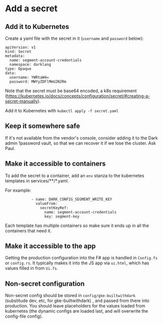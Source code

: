 # Add a secret

## Add it to Kubernetes

Create a yaml file with the secret in it (`username` and `password` below):

```
apiVersion: v1
kind: Secret
metadata:
  name: segment-account-credentials
  namespace: darklang
type: Opaque
data:
  username: YWRtaW4=
  password: MWYyZDFlMmU2N2Rm
```

Note that the secret must be base64 encoded, a k8s requirement
(https://kubernetes.io/docs/concepts/configuration/secret/#creating-a-secret-manually).

Add it to Kubernetes with `kubectl apply -f secret.yaml`

## Keep it somewhere safe

If it's not available from the vendor's console, consider adding it to the Dark
admin 1password vault, so that we can recover it if we lose the cluster. Ask
Paul.

## Make it accessible to containers

To add the secret to a container, add an `env` stanza to the kubernetes
templates in services/\*\*/\*.yaml.

For example:

```
            - name: DARK_CONFIG_SEGMENT_WRITE_KEY
              valueFrom:
                secretKeyRef:
                  name: segment-account-credentials
                  key: segment-key
```

Each template has multiple containers so make sure it ends up in all
the containers that need it.

## Make it accessible to the app

Getting the production configuration into the F# app is handled in
`Config.fs` or `config.rs`. It typically makes it into the JS app
via `ui.html`, which has values filled in from `Ui.fs`.

## Non-secret configuration

Non-secret config should be stored in `config/gke-builtwithdark` (substitude
dev, etc, for gke-builtwithdark) , and passed from there into production. You
should leave placeholders for the values loaded from kubernetes (the dynamic
configs are loaded last, and will overwrite the config-file config).
